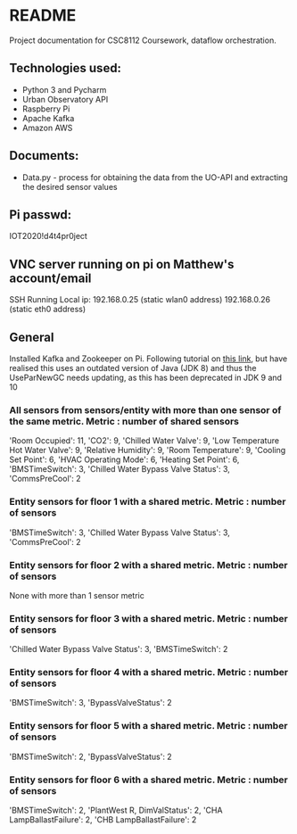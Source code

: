 # README

Project documentation for CSC8112 Coursework, dataflow orchestration.

## Technologies used:

- Python 3 and Pycharm
- Urban Observatory API
- Raspberry Pi
- Apache Kafka
- Amazon AWS

## Documents:

- Data.py - process for obtaining the data from the UO-API and extracting the desired sensor values

## Pi passwd:

IOT2020!d4t4pr0ject

## VNC server running on pi on Matthew's account/email

SSH Running
Local ip: 192.168.0.25 (static wlan0 address)
192.168.0.26 (static eth0 address)

## General

Installed Kafka and Zookeeper on Pi. Following tutorial on [this link](https://aknay.github.io/2017/05/11/how-to-install-zookeeper-and-kafka-in-raspberry-pi-3.html), but have realised this uses an outdated version of Java (JDK 8) and thus the UseParNewGC needs updating, as
this has been deprecated in JDK 9 and 10

### All sensors from sensors/entity with more than one sensor of the same metric. Metric : number of shared sensors
'Room Occupied': 11, 'CO2': 9, 'Chilled Water Valve': 9, 'Low Temperature Hot Water Valve': 9, 'Relative Humidity': 9, 'Room Temperature': 9, 'Cooling Set Point': 6, 'HVAC Operating Mode': 6, 'Heating Set Point': 6, 'BMSTimeSwitch': 3, 'Chilled Water Bypass Valve Status': 3, 'CommsPreCool': 2

### Entity sensors for floor 1 with a shared metric. Metric : number of sensors
'BMSTimeSwitch': 3, 'Chilled Water Bypass Valve Status': 3, 'CommsPreCool': 2

### Entity sensors for floor 2 with a shared metric. Metric : number of sensors
None with more than 1 sensor metric

### Entity sensors for floor 3 with a shared metric. Metric : number of sensors
'Chilled Water Bypass Valve Status': 3, 'BMSTimeSwitch': 2

### Entity sensors for floor 4 with a shared metric. Metric : number of sensors
'BMSTimeSwitch': 3, 'BypassValveStatus': 2

### Entity sensors for floor 5 with a shared metric. Metric : number of sensors
'BMSTimeSwitch': 2, 'BypassValveStatus': 2

### Entity sensors for floor 6 with a shared metric. Metric : number of sensors
'BMSTimeSwitch': 2, 'PlantWest R, DimValStatus': 2, 'CHA LampBallastFailure': 2, 'CHB LampBallastFailure': 2
